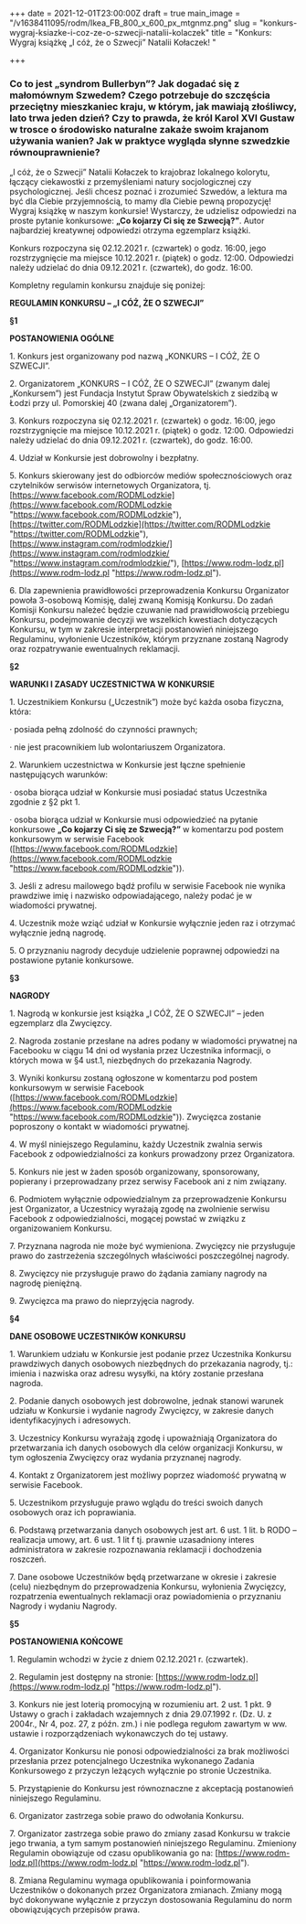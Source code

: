 +++
date = 2021-12-01T23:00:00Z
draft = true
main_image = "/v1638411095/rodm/Ikea_FB_800_x_600_px_mtgnmz.png"
slug = "konkurs-wygraj-ksiazke-i-coz-ze-o-szwecji-natalii-kolaczek"
title = "Konkurs: Wygraj książkę „I cóż, że o Szwecji” Natalii Kołaczek! "

+++
### **Co to jest „syndrom Bullerbyn”? Jak dogadać się z małomównym Szwedem? Czego potrzebuje do szczęścia przeciętny mieszkaniec kraju, w którym, jak mawiają złośliwcy, lato trwa jeden dzień? Czy to prawda, że król Karol XVI Gustaw w trosce o środowisko naturalne zakaże swoim krajanom używania wanien? Jak w praktyce wygląda słynne szwedzkie równouprawnienie?** 

„I cóż, że o Szwecji” Natalii Kołaczek to krajobraz lokalnego kolorytu, łączący ciekawostki z przemyśleniami natury socjologicznej czy psychologicznej. Jeśli chcesz poznać i zrozumieć Szwedów, a lektura ma być dla Ciebie przyjemnością, to mamy dla Ciebie pewną propozycję! Wygraj książkę w naszym konkursie! Wystarczy, że udzielisz odpowiedzi na proste pytanie konkursowe: **„Co kojarzy Ci się ze Szwecją?”**. Autor najbardziej kreatywnej odpowiedzi otrzyma egzemplarz książki. 

Konkurs rozpoczyna się 02.12.2021 r. (czwartek) o godz. 16:00, jego rozstrzygnięcie ma miejsce 10.12.2021 r. (piątek) o godz. 12:00. Odpowiedzi należy udzielać do dnia 09.12.2021 r. (czwartek), do godz. 16:00.

Kompletny regulamin konkursu znajduje się poniżej:

**REGULAMIN KONKURSU – „I CÓŻ, ŻE O SZWECJI”**

**§1**

**POSTANOWIENIA OGÓLNE**

1\. Konkurs jest organizowany pod nazwą „KONKURS – I CÓŻ, ŻE O SZWECJI”.

2\. Organizatorem „KONKURS – I CÓŻ, ŻE O SZWECJI” (zwanym dalej „Konkursem”) jest Fundacja Instytut Spraw Obywatelskich z siedzibą w Łodzi przy ul. Pomorskiej 40 (zwana dalej „Organizatorem”).

3\. Konkurs rozpoczyna się 02.12.2021 r. (czwartek) o godz. 16:00, jego rozstrzygnięcie ma miejsce 10.12.2021 r. (piątek) o godz. 12:00. Odpowiedzi należy udzielać do dnia 09.12.2021 r. (czwartek), do godz. 16:00.

4\. Udział w Konkursie jest dobrowolny i bezpłatny.

5\. Konkurs skierowany jest do odbiorców mediów społecznościowych oraz czytelników serwisów internetowych Organizatora, tj. [https://www.facebook.com/RODMLodzkie](https://www.facebook.com/RODMLodzkie "https://www.facebook.com/RODMLodzkie"), [https://twitter.com/RODMLodzkie](https://twitter.com/RODMLodzkie "https://twitter.com/RODMLodzkie"), [https://www.instagram.com/rodmlodzkie/](https://www.instagram.com/rodmlodzkie/ "https://www.instagram.com/rodmlodzkie/"), [https://www.rodm-lodz.pl](https://www.rodm-lodz.pl "https://www.rodm-lodz.pl").

6\. Dla zapewnienia prawidłowości przeprowadzenia Konkursu Organizator powoła 3-osobową Komisję, dalej zwaną Komisją Konkursu. Do zadań Komisji Konkursu należeć będzie czuwanie nad prawidłowością przebiegu Konkursu, podejmowanie decyzji we wszelkich kwestiach dotyczących Konkursu, w tym w zakresie interpretacji postanowień niniejszego Regulaminu, wyłonienie Uczestników, którym przyznane zostaną Nagrody oraz rozpatrywanie ewentualnych reklamacji.

**§2**

**WARUNKI I ZASADY UCZESTNICTWA W KONKURSIE**

1\. Uczestnikiem Konkursu („Uczestnik”) może być każda osoba fizyczna, która:

· posiada pełną zdolność do czynności prawnych;

· nie jest pracownikiem lub wolontariuszem Organizatora.

2\. Warunkiem uczestnictwa w Konkursie jest łączne spełnienie następujących warunków:

· osoba biorąca udział w Konkursie musi posiadać status Uczestnika zgodnie z §2 pkt 1.

· osoba biorąca udział w Konkursie musi odpowiedzieć na pytanie konkursowe **„Co kojarzy Ci się ze Szwecją?”** w komentarzu pod postem konkursowym w serwisie Facebook ([https://www.facebook.com/RODMLodzkie](https://www.facebook.com/RODMLodzkie "https://www.facebook.com/RODMLodzkie")).

3\. Jeśli z adresu mailowego bądź profilu w serwisie Facebook nie wynika prawdziwe imię i nazwisko odpowiadającego, należy podać je w wiadomości prywatnej.

4\. Uczestnik może wziąć udział w Konkursie wyłącznie jeden raz i otrzymać wyłącznie jedną nagrodę.

5\. O przyznaniu nagrody decyduje udzielenie poprawnej odpowiedzi na postawione pytanie konkursowe.

**§3**

**NAGRODY**

1\. Nagrodą w konkursie jest książka „I CÓŻ, ŻE O SZWECJI” – jeden egzemplarz dla Zwycięzcy.

2\. Nagroda zostanie przesłane na adres podany w wiadomości prywatnej na Facebooku w ciągu 14 dni od wysłania przez Uczestnika informacji, o których mowa w §4 ust.1, niezbędnych do przekazania Nagrody.

3\. Wyniki konkursu zostaną ogłoszone w komentarzu pod postem konkursowym w serwisie Facebook ([https://www.facebook.com/RODMLodzkie](https://www.facebook.com/RODMLodzkie "https://www.facebook.com/RODMLodzkie")). Zwycięzca zostanie poproszony o kontakt w wiadomości prywatnej.

4\. W myśl niniejszego Regulaminu, każdy Uczestnik zwalnia serwis Facebook z odpowiedzialności za konkurs prowadzony przez Organizatora.

5\. Konkurs nie jest w żaden sposób organizowany, sponsorowany, popierany i przeprowadzany przez serwisy Facebook ani z nim związany.

6\. Podmiotem wyłącznie odpowiedzialnym za przeprowadzenie Konkursu jest Organizator, a Uczestnicy wyrażają zgodę na zwolnienie serwisu Facebook z odpowiedzialności, mogącej powstać w związku z organizowaniem Konkursu.

7\. Przyznana nagroda nie może być wymieniona. Zwycięzcy nie przysługuje prawo do zastrzeżenia szczególnych właściwości poszczególnej nagrody.

8\. Zwycięzcy nie przysługuje prawo do żądania zamiany nagrody na nagrodę pieniężną.

9\. Zwycięzca ma prawo do nieprzyjęcia nagrody.

**§4**

**DANE OSOBOWE UCZESTNIKÓW KONKURSU**

1\. Warunkiem udziału w Konkursie jest podanie przez Uczestnika Konkursu prawdziwych danych osobowych niezbędnych do przekazania nagrody, tj.: imienia i nazwiska oraz adresu wysyłki, na który zostanie przesłana nagroda.

2\. Podanie danych osobowych jest dobrowolne, jednak stanowi warunek udziału w Konkursie i wydanie nagrody Zwycięzcy, w zakresie danych identyfikacyjnych i adresowych.

3\. Uczestnicy Konkursu wyrażają zgodę i upoważniają Organizatora do przetwarzania ich danych osobowych dla celów organizacji Konkursu, w tym ogłoszenia Zwycięzcy oraz wydania przyznanej nagrody.

4\. Kontakt z Organizatorem jest możliwy poprzez wiadomość prywatną w serwisie Facebook.

5\. Uczestnikom przysługuje prawo wglądu do treści swoich danych osobowych oraz ich poprawiania.

6\. Podstawą przetwarzania danych osobowych jest art. 6 ust. 1 lit. b RODO – realizacja umowy, art. 6 ust. 1 lit f tj. prawnie uzasadniony interes administratora w zakresie rozpoznawania reklamacji i dochodzenia roszczeń.

7\. Dane osobowe Uczestników będą przetwarzane w okresie i zakresie (celu) niezbędnym do przeprowadzenia Konkursu, wyłonienia Zwycięzcy, rozpatrzenia ewentualnych reklamacji oraz powiadomienia o przyznaniu Nagrody i wydaniu Nagrody.

**§5**

**POSTANOWIENIA KOŃCOWE**

1\. Regulamin wchodzi w życie z dniem 02.12.2021 r. (czwartek).

2\. Regulamin jest dostępny na stronie: [https://www.rodm-lodz.pl](https://www.rodm-lodz.pl "https://www.rodm-lodz.pl").

3\. Konkurs nie jest loterią promocyjną w rozumieniu art. 2 ust. 1 pkt. 9 Ustawy o grach i zakładach wzajemnych z dnia 29.07.1992 r. (Dz. U. z 2004r., Nr 4, poz. 27, z późn. zm.) i nie podlega regułom zawartym w ww. ustawie i rozporządzeniach wykonawczych do tej ustawy.

4\. Organizator Konkursu nie ponosi odpowiedzialności za brak możliwości przesłania przez potencjalnego Uczestnika wykonanego Zadania Konkursowego z przyczyn leżących wyłącznie po stronie Uczestnika.

5\. Przystąpienie do Konkursu jest równoznaczne z akceptacją postanowień niniejszego Regulaminu.

6\. Organizator zastrzega sobie prawo do odwołania Konkursu.

7\. Organizator zastrzega sobie prawo do zmiany zasad Konkursu w trakcie jego trwania, a tym samym postanowień niniejszego Regulaminu. Zmieniony Regulamin obowiązuje od czasu opublikowania go na: [https://www.rodm-lodz.pl](https://www.rodm-lodz.pl "https://www.rodm-lodz.pl").

8\. Zmiana Regulaminu wymaga opublikowania i poinformowania Uczestników o dokonanych przez Organizatora zmianach. Zmiany mogą być dokonywane wyłącznie z przyczyn dostosowania Regulaminu do norm obowiązujących przepisów prawa.